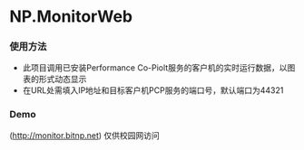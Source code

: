 # NP.MonitorWeb
### 使用方法
* 此项目调用已安装Performance Co-Piolt服务的客户机的实时运行数据，以图表的形式动态显示
* 在URL处需填入IP地址和目标客户机PCP服务的端口号，默认端口为44321
> [IP]:[Port]

### Demo
(http://monitor.bitnp.net) 仅供校园网访问
